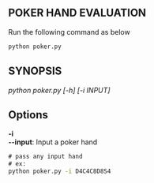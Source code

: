 POKER HAND EVALUATION
---

Run the following command as below

```cmd
python poker.py
```
SYNOPSIS
---
*python poker.py [-h] [-i INPUT]*

Options
---

**-i<br>
--input**: Input a poker hand

```cmd
# pass any input hand
# ex:
python poker.py -i D4C4C8D8S4
```
